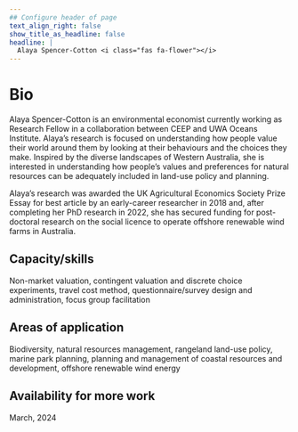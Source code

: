 ```yaml
---
## Configure header of page
text_align_right: false
show_title_as_headline: false
headline: |
  Alaya Spencer-Cotton <i class="fas fa-flower"></i>
---
```


<!-- this is a subheadline -->
# **Bio**
Alaya Spencer-Cotton is an environmental economist currently working as Research Fellow in a collaboration between CEEP and UWA Oceans Institute. Alaya’s research is focused on understanding how people value their world around them by looking at their behaviours and the choices they make. Inspired by the diverse landscapes of Western Australia, she is interested in understanding how people’s values and preferences for natural resources can be adequately included in land-use policy and planning. 

Alaya’s research was awarded the UK Agricultural Economics Society Prize Essay for best article by an early-career researcher in 2018 and, after completing her PhD research in 2022, she has secured funding for post-doctoral research on the social licence to operate offshore renewable wind farms in Australia. 

## Capacity/skills
Non-market valuation, contingent valuation and discrete choice experiments, travel cost method, questionnaire/survey design and administration, focus group facilitation

## Areas of application
Biodiversity, natural resources management, rangeland land-use policy, marine park planning, planning and management of coastal resources and development, offshore renewable wind energy

## Availability for more work
March, 2024 

